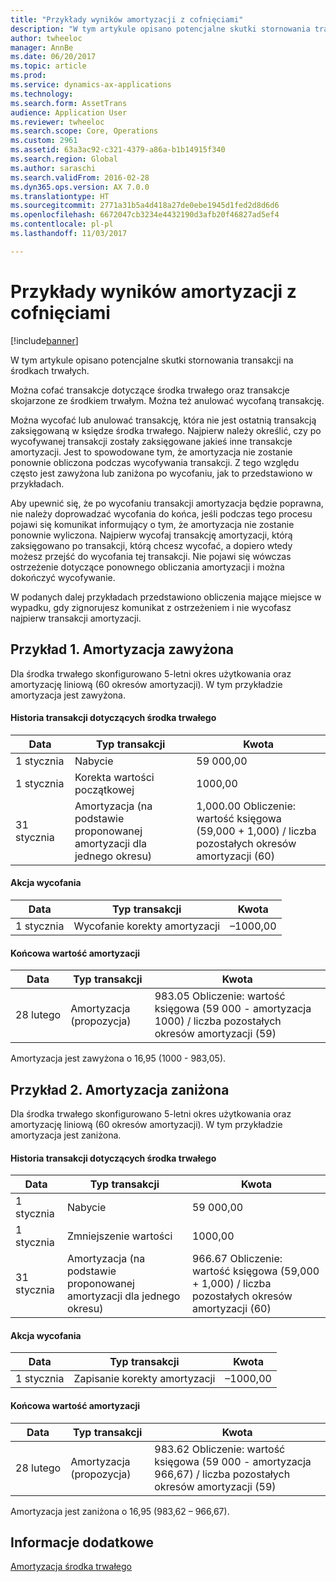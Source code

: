 ```yaml
---
title: "Przykłady wyników amortyzacji z cofnięciami"
description: "W tym artykule opisano potencjalne skutki stornowania transakcji na środkach trwałych."
author: twheeloc
manager: AnnBe
ms.date: 06/20/2017
ms.topic: article
ms.prod: 
ms.service: dynamics-ax-applications
ms.technology: 
ms.search.form: AssetTrans
audience: Application User
ms.reviewer: twheeloc
ms.search.scope: Core, Operations
ms.custom: 2961
ms.assetid: 63a3ac92-c321-4379-a86a-b1b14915f340
ms.search.region: Global
ms.author: saraschi
ms.search.validFrom: 2016-02-28
ms.dyn365.ops.version: AX 7.0.0
ms.translationtype: HT
ms.sourcegitcommit: 2771a31b5a4d418a27de0ebe1945d1fed2d8d6d6
ms.openlocfilehash: 6672047cb3234e4432190d3afb20f46827ad5ef4
ms.contentlocale: pl-pl
ms.lasthandoff: 11/03/2017

---
```


# <a name="depreciation-effects-with-reversals"></a>Przykłady wyników amortyzacji z cofnięciami

[!include[banner](../includes/banner.md)]


W tym artykule opisano potencjalne skutki stornowania transakcji na środkach trwałych. 

Można cofać transakcje dotyczące środka trwałego oraz transakcje skojarzone ze środkiem trwałym. Można też anulować wycofaną transakcję. 

Można wycofać lub anulować transakcję, która nie jest ostatnią transakcją zaksięgowaną w księdze środka trwałego. Najpierw należy określić, czy po wycofywanej transakcji zostały zaksięgowane jakieś inne transakcje amortyzacji. Jest to spowodowane tym, że amortyzacja nie zostanie ponownie obliczona podczas wycofywania transakcji. Z tego względu często jest zawyżona lub zaniżona po wycofaniu, jak to przedstawiono w przykładach. 

Aby upewnić się, że po wycofaniu transakcji amortyzacja będzie poprawna, nie należy doprowadzać wycofania do końca, jeśli podczas tego procesu pojawi się komunikat informujący o tym, że amortyzacja nie zostanie ponownie wyliczona. Najpierw wycofaj transakcję amortyzacji, którą zaksięgowano po transakcji, którą chcesz wycofać, a dopiero wtedy możesz przejść do wycofania tej transakcji. Nie pojawi się wówczas ostrzeżenie dotyczące ponownego obliczania amortyzacji i można dokończyć wycofywanie. 

W podanych dalej przykładach przedstawiono obliczenia mające miejsce w wypadku, gdy zignorujesz komunikat z ostrzeżeniem i nie wycofasz najpierw transakcji amortyzacji.

## <a name="example-1-depreciation-is-overstated"></a> Przykład 1. Amortyzacja zawyżona
Dla środka trwałego skonfigurowano 5-letni okres użytkowania oraz amortyzację liniową (60 okresów amortyzacji). W tym przykładzie amortyzacja jest zawyżona.
#### <a name="asset-transaction-history"></a>Historia transakcji dotyczących środka trwałego

| Data       | Typ transakcji                                                          | Kwota                                    |
|------------|---------------------------------------------------------------------------|-------------------------------------------|
| 1 stycznia  | Nabycie                                                               | 59 000,00                                 |
| 1 stycznia  | Korekta wartości początkowej                                                    | 1000,00                                  |
| 31 stycznia | Amortyzacja (na podstawie proponowanej amortyzacji dla jednego okresu) | 1,000.00 Obliczenie: wartość księgowa (59,000 + 1,000) / liczba pozostałych okresów amortyzacji (60) |

#### <a name="reversal-action"></a>Akcja wycofania

| Data      | Typ transakcji                | Kwota    |
|-----------|---------------------------------|-----------|
| 1 stycznia | Wycofanie korekty amortyzacji | –1000,00 |

#### <a name="depreciation-effect"></a>Końcowa wartość amortyzacji

| Data        | Typ transakcji        | Kwota                                                                                |
|-------------|-------------------------|---------------------------------------------------------------------------------------|
| 28 lutego | Amortyzacja (propozycja) | 983.05 Obliczenie: wartość księgowa (59 000 - amortyzacja 1000) / liczba pozostałych okresów amortyzacji (59) |

Amortyzacja jest zawyżona o 16,95 (1000 - 983,05).

## <a name="example-2-depreciation-is-understated"></a> Przykład 2. Amortyzacja zaniżona
Dla środka trwałego skonfigurowano 5-letni okres użytkowania oraz amortyzację liniową (60 okresów amortyzacji). W tym przykładzie amortyzacja jest zaniżona.
#### <a name="asset-transaction-history"></a>Historia transakcji dotyczących środka trwałego

| Data       | Typ transakcji                                                          | Kwota                                      |
|------------|---------------------------------------------------------------------------|---------------------------------------------|
| 1 stycznia  | Nabycie                                                               | 59 000,00                                   |
| 1 stycznia  | Zmniejszenie wartości                                                     | 1000,00                                    |
| 31 stycznia | Amortyzacja (na podstawie proponowanej amortyzacji dla jednego okresu) | 966.67 Obliczenie: wartość księgowa (59,000 + 1,000) / liczba pozostałych okresów amortyzacji (60) |

#### <a name="reversal-action"></a>Akcja wycofania

| Data      | Typ transakcji               | Kwota    |
|-----------|--------------------------------|-----------|
| 1 stycznia | Zapisanie korekty amortyzacji | –1000,00 |

#### <a name="depreciation-effect"></a>Końcowa wartość amortyzacji

| Data        | Typ transakcji        | Kwota                                                                                       |
|-------------|-------------------------|----------------------------------------------------------------------------------------------|
| 28 lutego | Amortyzacja (propozycja) | 983.62 Obliczenie: wartość księgowa (59 000 - amortyzacja 966,67) / liczba pozostałych okresów amortyzacji (59) |

Amortyzacja jest zaniżona o 16,95 (983,62 – 966,67).



<a name="see-also"></a>Informacje dodatkowe
--------

[Amortyzacja środka trwałego](fixed-asset-depreciation.md)




